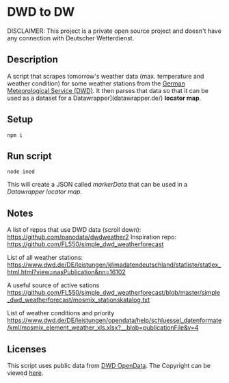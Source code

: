 # DWD to DW

DISCLAIMER: This project is a private open source project and doesn't have any connection with Deutscher Wetterdienst.

## Description

A script that scrapes tomorrow's weather data (max. temperature and weather condition) for some weather stations from the [German Meteorological Service (DWD)](https://dwd.de/). It then parses that data so that it can be used as a dataset for a Datawrapper](datawrapper.de/) **locator map**.

## Setup

    npm i

## Run script

    node ined

This will create a JSON called *markerData* that can be used in a *Datawrapper locator map*.

## Notes

A list of repos that use DWD data (scroll down): https://github.com/panodata/dwdweather2
Inspiration repo: https://github.com/FL550/simple_dwd_weatherforecast

List of all weather stations:
https://www.dwd.de/DE/leistungen/klimadatendeutschland/statliste/statlex_html.html?view=nasPublication&nn=16102

A useful source of active sations 
https://github.com/FL550/simple_dwd_weatherforecast/blob/master/simple_dwd_weatherforecast/mosmix_stationskatalog.txt

List of weather conditions and priority
https://www.dwd.de/DE/leistungen/opendata/help/schluessel_datenformate/kml/mosmix_element_weather_xls.xlsx?__blob=publicationFile&v=4

## Licenses

This script uses public data from [DWD OpenData](https://www.dwd.de/DE/leistungen/opendata/opendata.html). The Copyright can be viewed [here](https://www.dwd.de/DE/service/copyright/copyright_node.html).

